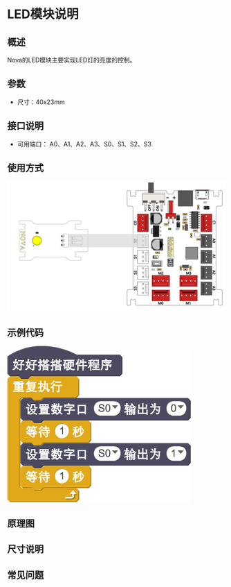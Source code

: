 # LED模块说明

## 概述
Nova的LED模块主要实现LED灯的亮度的控制。

## 参数
- 尺寸：40x23mm

## 接口说明
- 可用端口： A0、A1、A2、A3、S0、S1、S2、S3

## 使用方式
![](./images/05.png)

## 示例代码
![](./images/06.png)

## 原理图

## 尺寸说明

## 常见问题

